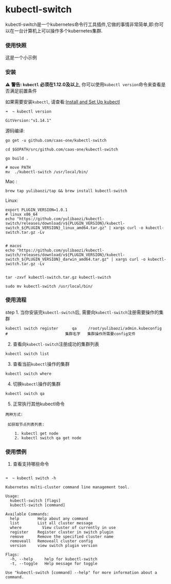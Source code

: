 # kubectl-switch

kubectl-switch是一个kubernetes命令行工具插件,它做的事情非常简单,即:你可以在一台计算机上可以操作多个kubernetes集群.

### 使用快照

这是一个小示例
 
### 安装


<g-emoji class="g-emoji" alias="warning" fallback-src="https://github.githubassets.com/images/icons/emoji/unicode/26a0.png">⚠️</g-emoji>   **警告: `kubectl` 必须在1.12.0及以上**, 你可以使用`kubectl version`命令来查看是否满足前置条件

如果需要安装`kubectl`, 请查看:[Install and Set Up kubectl](https://kubernetes.io/docs/tasks/tools/install-kubectl/)

```
➜  ~ kubectl version

GitVersion:"v1.14.1"
```

源码编译:

```
go get -u github.com/caas-one/kubectl-switch

cd $GOPATH/src/github.com/caas-one/kubectl-switch

go build .

# move PATH
mv  ./kubectl-switch /usr/local/bin/
```

Mac :

```
brew tap yulibaozi/tap && brew install kubectl-switch
```

Linux:

```
export PLUGIN_VERSION=1.0.1
# linux x86_64
echo "https://github.com/yulibaozi/kubectl-switch/releases/download/v${PLUGIN_VERSION}/kubectl-switch_${PLUGIN_VERSION}_linux_amd64.tar.gz" | xargs curl -o kubectl-switch.tar.gz -Lv


# macos
echo "https://github.com/yulibaozi/kubectl-switch/releases/download/v${PLUGIN_VERSION}/kubectl-switch_${PLUGIN_VERSION}_darwin_amd64.tar.gz" | xargs curl -o kubectl-switch.tar.gz -Lv


tar -zxvf kubectl-switch.tar.gz kubectl-switch

sudo mv kubectl-switch /usr/local/bin/
```



### 使用流程

step 1. 当你安装完`kubectl-switch`后, 需要向`kubectl-switch`注册需要操作的集群
```
kubectl switch register      qa     /root/yulibaozi/admin.kubeconfig
#                         集群名字   集群操作所需要config文件
```

2. 查看向`kubectl-switch`注册成功的集群列表
```
kubectl switch list
```

3. 查看当前`kubectl`操作的集群
```
kubectl switch where
```
4. 切换`kubectl`操作的集群
```
kubectl switch qa
```
5. 正常执行其他kubectl命令

```
两种方式:
 
 如获取节点列表列表:

    1. kubectl get node 
    2. kubectl switch qa get node
```

### 使用惯例

1. 查看支持哪些命令
```

➜  ~ kubectl switch -h

Kubernetes multi-cluster command line management tool.

Usage:
  kubectl-switch [flags]
  kubectl-switch [command]

Available Commands:
  help        Help about any command
  list        List all cluster message
  where         View cluster of currently in use
  register    Register cluster in switch plugin
  remove      Remove the specified cluster name
  removeall   Removeall cluster config
  version     view switch plugin version

Flags:
  -h, --help     help for kubectl-switch
  -t, --toggle   Help message for toggle

Use "kubectl-switch [command] --help" for more information about a command.

```



